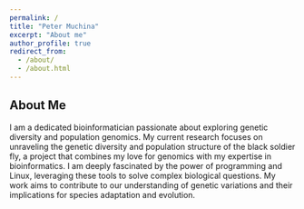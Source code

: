 ```yaml
---
permalink: /
title: "Peter Muchina"
excerpt: "About me"
author_profile: true
redirect_from: 
  - /about/
  - /about.html
---
```


## About Me

I am a dedicated bioinformatician passionate about exploring genetic diversity and population genomics. My current research focuses on unraveling the genetic diversity and population structure of the black soldier fly, a project that combines my love for genomics with my expertise in bioinformatics. I am deeply fascinated by the power of programming and Linux, leveraging these tools to solve complex biological questions. My work aims to contribute to our understanding of genetic variations and their implications for species adaptation and evolution.